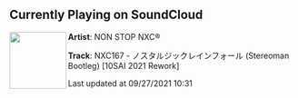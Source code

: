 ## Currently Playing on SoundCloud

[<img align="left" width="100" src="https://i1.sndcdn.com/artworks-35TYPx7lkUliNsIE-9QKSMw-t500x500.jpg">](https://soundcloud.com/nonstopnxc/nxc167)

**Artist**: NON STOP NXC® 

**Track**: NXC167 - ノスタルジックレインフォール (Stereoman Bootleg) [10SAI 2021 Rework]

Last updated at 09/27/2021 10:31
